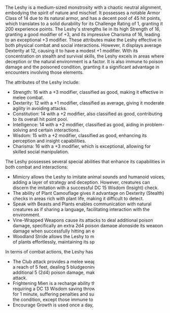 The Leshy is a medium-sized monstrosity with a chaotic neutral alignment, embodying the spirit of nature and mischief. It possesses a notable Armor Class of 14 due to its natural armor, and has a decent pool of 45 hit points, which translates to a solid durability for its Challenge Rating of 1, granting it 200 experience points. The Leshy's strengths lie in its high Strength of 16, granting a good modifier of +3, and its impressive Charisma of 16, leading to an exceptional +3 modifier. These attributes make the Leshy effective in both physical combat and social interactions. However, it displays average Dexterity at 12, causing it to have a modest +1 modifier. With its concentration on stealth and survival skills, the Leshy excels in areas where deception or the natural environment is a factor. It is also immune to poison damage and the poisoned condition, granting it a significant advantage in encounters involving those elements.

The attributes of the Leshy include:
- Strength: 16 with a +3 modifier, classified as good, making it effective in melee combat.
- Dexterity: 12 with a +1 modifier, classified as average, giving it moderate agility in avoiding attacks.
- Constitution: 14 with a +2 modifier, also classified as good, contributing to its overall hit point pool.
- Intelligence: 14 with a +2 modifier, classified as good, aiding in problem-solving and certain interactions.
- Wisdom: 15 with a +2 modifier, classified as good, enhancing its perception and insight capabilities.
- Charisma: 16 with a +3 modifier, which is exceptional, allowing for skilled social manipulation.

The Leshy possesses several special abilities that enhance its capabilities in both combat and interactions:
- Mimicry allows the Leshy to imitate animal sounds and humanoid voices, adding a layer of strategy and deception. However, creatures can discern the imitation with a successful DC 15 Wisdom (Insight) check.
- The ability of Plant Camouflage gives it advantage on Dexterity (Stealth) checks in areas rich with plant life, making it difficult to detect.
- Speak with Beasts and Plants enables communication with natural creatures as if sharing a language, facilitating interaction with the environment.
- Vine-Wrapped Weapons cause its attacks to deal additional poison damage, specifically an extra 2d4 poison damage alongside its weapon damage when successfully hitting an enemy.
- Woodland Stride allows the Leshy to move through difficult terrain made of plants effortlessly, maintaining its speed without hindrance.

In terms of combat actions, the Leshy has several options:
- The Club attack provides a melee weapon attack bonus of +5 to hit, with a reach of 5 feet, dealing 5 bludgeoning damage from a 1d4 roll plus an additional 5 (2d4) poison damage, making it a versatile and damaging attack.
- Frightening Mien is a recharge ability that momentarily intimidates foes, requiring a DC 13 Wisdom saving throw. Those who fail are frightened for 1 minute, suffering penalties and subject to repeated saves to end the condition, except those immune to illusions.
- Encourage Growth is used once a day, allowing the Leshy to magically stimulate plant growth. The targeted area becomes difficult terrain for 24 hours, complicating the movement for anyone who travels through it.

Overall, the Leshy thrives in environments rich with nature, utilizing its powerful abilities to manipulate the battlefield and affect combat dynamics while also engaging in social situations with great aptitude thanks to its high Charisma. Its combat approach balances physical attacks and strategic use of its special abilities, providing both offensive and defensive advantages in various situations.
